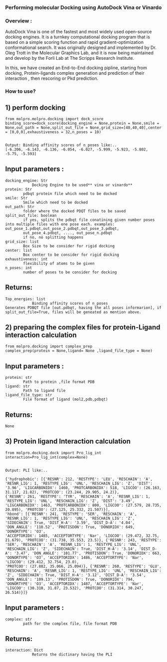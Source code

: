 ### Performing molecular Docking using AutoDock Vina or Vinardo

### Overview :

AutoDock Vina is one of the fastest and most widely used open-source docking engines. It is a turnkey computational docking program that 
is based on a simple scoring function and rapid gradient-optimization conformational search. It was originally designed and implemented 
by Dr. Oleg Trott in the Molecular Graphics Lab, and it is now being maintained and develop by the Forli Lab at The Scripps Research Institute.

In this, we have created an End-to-End docking pipline, starting from docking, Protein-ligands  complex generation and prediction of their interaction 
, then rescoring or Pkd prediction.

### How to use?

## 1) perform docking

    from molpro.molpro.docking import dock_score
    binding_score=dock_score(docking_engine = None,protein = None,smile = None,out_path = None,split_out_file = None,grid_size=[40,40,40],center = [0,0,0],exhaustiveness = 32,n_poses = 10)
    
    
    Output: Binding affinity scores of n_poses like:..
    [-6.206, -6.143, -6.136, -6.054, -6.027, -5.999, -5.923, -5.802, -5.75, -5.593]
## Input parameters :

    docking_engine: Str
                Docking Engine to be used** vina or vinardo**
    protein: Str
            pdbqt protein file which need to be docked
    smile: Str
            Smile which need to be docked
    out_path: Str
            folder where the docked PDQT files to be saved
    split_out_file: boolean
            if yes, splits the pdbqt file conatining given number poses into multiple files with one pose each. examples: out_pose_1.pdbqt,out_pose_2.pdbqt,out_pose_3.pdbqt,
            out_pose_4.pdbqt, ...., out_pose_n.pdbqt
            if no, no splitting happens
    grid_size: list
            Box Size to be consider for rigid docking
    center: list
            Box center to be consider for rigid docking
    exhaustiveness: int
            flexibility of atoms to be given
    n_poses: int
            number of poses to be consider for docking
## Returns:
    
    Top_energies: list
                Binding affinity scores of n_poses 
    Generates PDBQT file [out.pdbqt, having the all poses informarion], if split_out_file=True, files will be geneated as mention above.
           
## 2) preparing the complex files for protein-Ligand interaction calculation

    from molpro.docking import complex_prep
    complex_prep(protein = None,ligand= None ,ligand_file_type = None)

## Input parameters :
    protein: str
            Path to protein ,file format PDB
    ligand: str
            Path to ligand file
    ligand_file_type: str
            File format of ligand (mol2,pdb,pdbqt)

## Returns:
    
    None
    
## 3) Protein ligand Interaction calculation

    from molpro.docking.dock import Pro_lig_int
    interaction=Pro_lig_int(complex=None)
    
    
    Output: PLI like:..
    
    {'hydrophobic': [{'RESNR': 212, 'RESTYPE': 'LEU', 'RESCHAIN': 'A', 'RESNR_LIG': 1, 'RESTYPE_LIG': 'UNL', 'RESCHAIN_LIG': 'Z', 'DIST': '3.96', 'LIGCARBONIDX': 1460, 'PROTCARBONIDX': 518, 'LIGCOO': (26.163, 31.117, 21.82), 'PROTCOO': (23.244, 29.905, 24.2)},
    {'RESNR': 261, 'RESTYPE': 'TYR', 'RESCHAIN': 'A', 'RESNR_LIG': 1, 'RESTYPE_LIG': 'UNL', 'RESCHAIN_LIG': 'Z', 'DIST': '3.49', 'LIGCARBONIDX': 1463, 'PROTCARBONIDX': 800, 'LIGCOO': (27.579, 28.735, 20.895), 'PROTCOO': (27.125, 25.332, 21.507)}], 
    'hbond': [{'RESNR': 241, 'RESTYPE': 'SER', 'RESCHAIN': 'A', 'RESNR_LIG': 1, 'RESTYPE_LIG': 'UNL', 'RESCHAIN_LIG': 'Z', 'SIDECHAIN': True, 'DIST_H-A': '3.59', 'DIST_D-A': '4.04', 'DON_ANGLE': '110.52', 'PROTISDON': True, 'DONORIDX': 649, 'DONORTYPE': 'O3', 
    'ACCEPTORIDX': 1485, 'ACCEPTORTYPE': 'Nar', 'LIGCOO': (29.472, 32.75, 21.679), 'PROTCOO': (31.738, 35.553, 23.5)}, {'RESNR': 243, 'RESTYPE': 'SER', 'RESCHAIN': 'A', 'RESNR_LIG': 1, 'RESTYPE_LIG': 'UNL', 
    'RESCHAIN_LIG': 'Z', 'SIDECHAIN': True, 'DIST_H-A': '3.14', 'DIST_D-A': '3.47', 'DON_ANGLE': '101.77', 'PROTISDON': True, 'DONORIDX': 663, 'DONORTYPE': 'O3', 'ACCEPTORIDX': 1486, 'ACCEPTORTYPE': 'Nar', 'LIGCOO': (29.412, 32.754, 23.0), 
    'PROTCOO': (27.882, 35.066, 25.094)}, {'RESNR': 260, 'RESTYPE': 'GLU', 'RESCHAIN': 'A', 'RESNR_LIG': 1, 'RESTYPE_LIG': 'UNL', 'RESCHAIN_LIG': 'Z', 'SIDECHAIN': True, 'DIST_H-A': '3.12', 'DIST_D-A': '3.54', 'DON_ANGLE': '109.13', 'PROTISDON': True, 'DONORIDX': 794, 
    'DONORTYPE': 'O3', 'ACCEPTORIDX': 1487, 'ACCEPTORTYPE': 'Nar', 'LIGCOO': (30.318, 31.87, 23.532), 'PROTCOO': (31.314, 30.247, 26.514)}]}
## Input parameters :
    
    complex: str
            path for the complex file, file format PDB
## Returns:
    
    interaction: Dict
                Returns the dictinary having the PLI 


